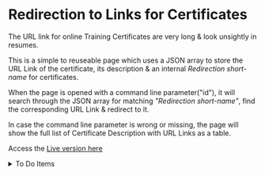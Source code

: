 # Redirection to Links for Certificates

The URL link for online Training Certificates are very long & look unsightly in resumes.

This is a simple to reuseable page which uses a JSON array to store the URL Link of the certificate, its description & an internal _Redirection short-name_ for certificates.

When the page is opened with a command line parameter("id"), it will search through the JSON array for matching _"Redirection short-name"_, find the corresponding URL Link & redirect to it.

In case the command line parameter is wrong or missing, the page will show the full list of Certificate Description with URL Links as a table.

Access the [Live version here](https://arun-ks.github.io/cert/)

<details>
  <summary>To Do Items</summary>
  
- [ ] Usability: Add tool tip to the headers
- [X] Enhancement: Update default page to show resume or linkedIn page
- [ ] Enhanement: Find way to log access attempts
- [X] Usability: Create category-based sections within the table
- [ ] Usability: Allow filtering/search on the table.
- [ ] Usability: Allow sorting on the table.
</details>

